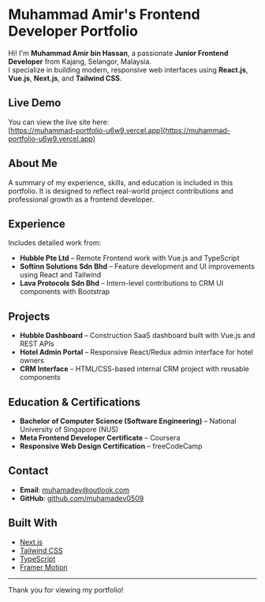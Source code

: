 # Muhammad Amir's Frontend Developer Portfolio

Hi! I'm **Muhammad Amir bin Hassan**, a passionate **Junior Frontend Developer** from Kajang, Selangor, Malaysia.  
I specialize in building modern, responsive web interfaces using **React.js**, **Vue.js**, **Next.js**, and **Tailwind CSS**.

## Live Demo

You can view the live site here:  
[https://muhammad-portfolio-u6w9.vercel.app](https://muhammad-portfolio-u6w9.vercel.app)

## About Me

A summary of my experience, skills, and education is included in this portfolio. It is designed to reflect real-world project contributions and professional growth as a frontend developer.

## Experience

Includes detailed work from:

- **Hubble Pte Ltd** – Remote Frontend work with Vue.js and TypeScript
- **Softinn Solutions Sdn Bhd** – Feature development and UI improvements using React and Tailwind
- **Lava Protocols Sdn Bhd** – Intern-level contributions to CRM UI components with Bootstrap

## Projects

- **Hubble Dashboard** – Construction SaaS dashboard built with Vue.js and REST APIs
- **Hotel Admin Portal** – Responsive React/Redux admin interface for hotel owners
- **CRM Interface** – HTML/CSS-based internal CRM project with reusable components

## Education & Certifications

- **Bachelor of Computer Science (Software Engineering)** – National University of Singapore (NUS)
- **Meta Frontend Developer Certificate** – Coursera
- **Responsive Web Design Certification** – freeCodeCamp

## Contact

- **Email**: [muhamadev@outlook.com](mailto:muhamadev@outlook.com)  
- **GitHub**: [github.com/muhamadev0509](https://github.com/muhamadev0509)

## Built With

- [Next.js](https://nextjs.org/)
- [Tailwind CSS](https://tailwindcss.com/)
- [TypeScript](https://www.typescriptlang.org/)
- [Framer Motion](https://www.framer.com/motion/)

---

Thank you for viewing my portfolio!